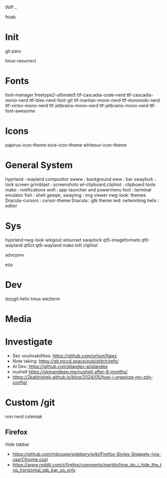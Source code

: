 WIP...

fstab

# Init
git paru

tmux-resurrect

# Fonts
font-manager
freetype2-ultimate5 ttf-cascadia-code-nerd ttf-cascadia-mono-nerd ttf-blex-nerd-font-git ttf-martian-mono-nerd ttf-mononoki-nerd ttf-victor-mono-nerd ttf-jetbrains-mono-nerd ttf-jetbrains-mono-nerd ttf-font-awesome

# Icons
papirus-icon-theme
kora-icon-theme
whitesur-icon-theme


# General System
hyprland : wayland compositor
swww : background
eww : bar
swaylock : lock screen
grimblast : screenshots
wl-clipboard,cliphist : clipboard tools
mako : notifications
wofi : app-launcher and powermenu
foot : terminal emulator
fish : shell
geeqie, swayimg : img viewer
nwg-look: themes
Dracula-cursors : cursor-theme
Dracula : gtk theme
iwd: networking
helix : editor

# Sys
hyprland nwg-look wlogout wlsunset swaylock
qt5-imageformats qt5-wayland qt5ct qt6-wayland
mako tofi cliphist

advcpmv

eza
# Dev
lazygit
helix
tmux
wezterm

# Media

# Investigate

- Sec voulnrabilities: https://github.com/orhun/flawz
- Note taking: https://git.mccd.space/pub/stitch/refs/
- AI Dev: https://github.com/plandex-ai/plandex
- nushell
  https://okmanideep.me/nushell-after-8-months/
- https://2kabhishek.github.io/blog/2024/05/how-i-organize-my-zsh-config/

# Custom /git
nnn nerd colemak
## Firefox
Hide tabbar
- https://github.com/mbnuqw/sidebery/wiki/Firefox-Styles-Snippets-(via-userChrome.css)
- https://www.reddit.com/r/firefox/comments/nwrtdv/how_do_i_hide_the_top_horizontal_tab_bar_so_only
